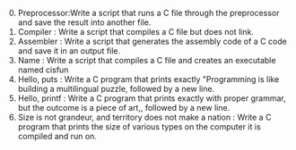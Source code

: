 0. Preprocessor:Write a script that runs a C file through the preprocessor and save the result into another file.
1. Compiler : Write a script that compiles a C file but does not link.
2. Assembler : Write a script that generates the assembly code of a C code and save it in an output file.
3. Name : Write a script that compiles a C file and creates an executable named cisfun
4. Hello, puts : Write a C program that prints exactly "Programming is like building a multilingual puzzle, followed by a new line.
5. Hello, printf : Write a C program that prints exactly with proper grammar, but the outcome is a piece of art,, followed by a new line.
6. Size is not grandeur, and territory does not make a nation : Write a C program that prints the size of various types on the computer it is compiled and run on.

